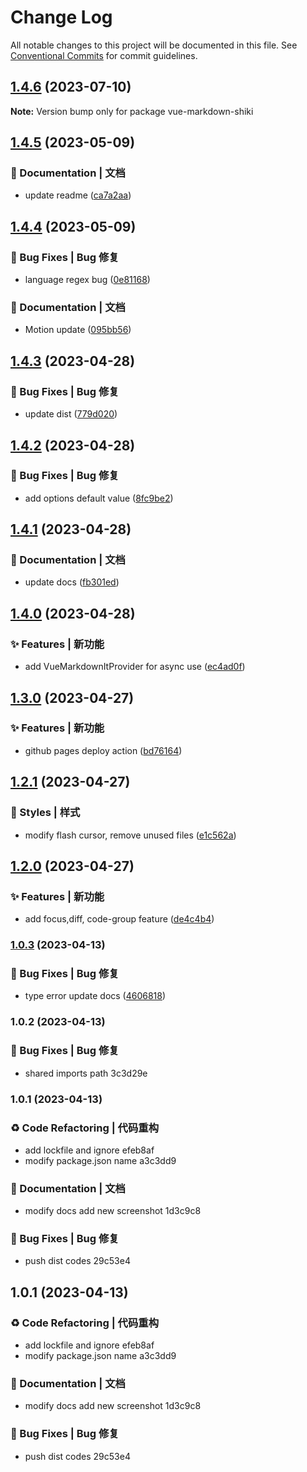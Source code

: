 # Change Log

All notable changes to this project will be documented in this file.
See [Conventional Commits](https://conventionalcommits.org) for commit guidelines.

## [1.4.6](https://github.com/toimc/vue-markdown-shiki/compare/vue-markdown-shiki@1.4.5...vue-markdown-shiki@1.4.6) (2023-07-10)

**Note:** Version bump only for package vue-markdown-shiki





## [1.4.5](https://github.com/toimc/vue-markdown-shiki/compare/vue-markdown-shiki@1.4.4...vue-markdown-shiki@1.4.5) (2023-05-09)


### 📝 Documentation | 文档

* update readme ([ca7a2aa](https://github.com/toimc/vue-markdown-shiki/commit/ca7a2aa6edb0c7a7c3058678a1f762f59251290b))



## [1.4.4](https://github.com/toimc/vue-markdown-shiki/compare/vue-markdown-shiki@1.4.3...vue-markdown-shiki@1.4.4) (2023-05-09)


### 🐛 Bug Fixes | Bug 修复

* language regex bug ([0e81168](https://github.com/toimc/vue-markdown-shiki/commit/0e81168ba8490ca2ebd35375298f245dc3babf60))


### 📝 Documentation | 文档

* Motion update ([095bb56](https://github.com/toimc/vue-markdown-shiki/commit/095bb564cfc1923468e1dfa0313d067066e20d98))



## [1.4.3](https://github.com/toimc/vue-markdown-shiki/compare/vue-markdown-shiki@1.4.2...vue-markdown-shiki@1.4.3) (2023-04-28)


### 🐛 Bug Fixes | Bug 修复

* update dist ([779d020](https://github.com/toimc/vue-markdown-shiki/commit/779d02055be6608e738003080c017b1b9bec23c0))



## [1.4.2](https://github.com/toimc/vue-markdown-shiki/compare/vue-markdown-shiki@1.4.1...vue-markdown-shiki@1.4.2) (2023-04-28)


### 🐛 Bug Fixes | Bug 修复

* add options default value ([8fc9be2](https://github.com/toimc/vue-markdown-shiki/commit/8fc9be22f12a88edb5f1cf86b44ae3e9feec240c))



## [1.4.1](https://github.com/toimc/vue-markdown-shiki/compare/vue-markdown-shiki@1.4.0...vue-markdown-shiki@1.4.1) (2023-04-28)


### 📝 Documentation | 文档

* update docs ([fb301ed](https://github.com/toimc/vue-markdown-shiki/commit/fb301ed5e793d55702438ed4d0d84bfffb342bed))



## [1.4.0](https://github.com/toimc/vue-markdown-shiki/compare/vue-markdown-shiki@1.3.0...vue-markdown-shiki@1.4.0) (2023-04-28)


### ✨ Features | 新功能

* add VueMarkdownItProvider for async use ([ec4ad0f](https://github.com/toimc/vue-markdown-shiki/commit/ec4ad0fa12864a34af7cb705a97da61d0e5ce312))



## [1.3.0](https://github.com/toimc/vue-markdown-shiki/compare/vue-markdown-shiki@1.2.1...vue-markdown-shiki@1.3.0) (2023-04-27)


### ✨ Features | 新功能

* github pages deploy action ([bd76164](https://github.com/toimc/vue-markdown-shiki/commit/bd761646916fbf365d247a020afc99229e3b9b7e))



## [1.2.1](https://github.com/toimc/vue-markdown-shiki/compare/vue-markdown-shiki@1.2.0...vue-markdown-shiki@1.2.1) (2023-04-27)


### 💄 Styles | 样式

* modify flash cursor, remove unused files ([e1c562a](https://github.com/toimc/vue-markdown-shiki/commit/e1c562a2075f523d61f93c88aac95b8f6e75a8ae))



## [1.2.0](https://github.com/toimc/vue-markdown-shiki/compare/vue-markdown-shiki@1.1.0...vue-markdown-shiki@1.2.0) (2023-04-27)


### ✨ Features | 新功能

* add focus,diff, code-group feature ([de4c4b4](https://github.com/toimc/vue-markdown-shiki/commit/de4c4b483baf071262fbffc6ef82a3570b2235af))



### [1.0.3](https://github.com/toimc/vue-markdown-shiki/compare/vue-markdown-shiki@1.0.2...vue-markdown-shiki@1.0.3) (2023-04-13)


### 🐛 Bug Fixes | Bug 修复

* type error update docs ([4606818](https://github.com/toimc/vue-markdown-shiki/commit/4606818993c817635126d0846bd331d1d347cc29))



### 1.0.2 (2023-04-13)


### 🐛 Bug Fixes | Bug 修复

* shared imports path 3c3d29e

### 1.0.1 (2023-04-13)


### ♻️ Code Refactoring | 代码重构

* add lockfile and ignore efeb8af
* modify package.json name a3c3dd9


### 📝 Documentation | 文档

* modify docs add new screenshot 1d3c9c8


### 🐛 Bug Fixes | Bug 修复

* push dist codes 29c53e4



## 1.0.1 (2023-04-13)


### ♻️ Code Refactoring | 代码重构

* add lockfile and ignore efeb8af
* modify package.json name a3c3dd9


### 📝 Documentation | 文档

* modify docs add new screenshot 1d3c9c8


### 🐛 Bug Fixes | Bug 修复

* push dist codes 29c53e4
